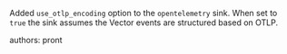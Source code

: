 Added `use_otlp_encoding` option to the `opentelemetry` sink.
When set to `true` the sink assumes the Vector events are structured based on OTLP.

authors: pront
